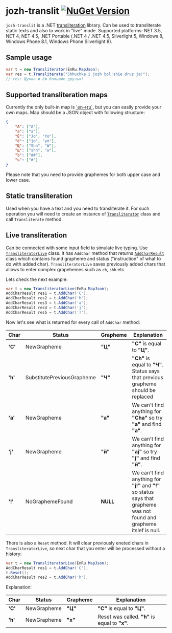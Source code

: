 # jozh-translit [![NuGet Version](http://img.shields.io/nuget/v/jozh-translit.svg?style=flat)](https://www.nuget.org/packages/jozh-translit/)
`jozh-translit` is a .NET [transliteration](https://en.wikipedia.org/wiki/Transliteration) library. Can be used to transliterate static texts and also to work in "live" mode. Supported platforms: NET 3.5, NET 4, NET 4.5, .NET Portable (.NET 4 / .NET 4.5, Silverlight 5, Windows 8, Windows Phone 8.1, Windows Phone Silverlight 8).

## Sample usage
```csharp
var t = new Transliterator(EnRu.MapJson);
var res = t.Transliterate("Shhuchka i jozh bol'shie druz'ja!");
// res: Щучка и ёж большие друзья!
```

## Supported transliteration maps
Currently the only built-in map is [´en->ru´](https://github.com/eealeivan/jozh-translit/blob/master/Src/JoZhTranslit/TransliterationMaps/EnRu.cs), but you can easily provide your own maps. Map should be a JSON object with following structure:
```json
{
	"А": ["A"],
	"а": ["a"],
	"Ё": ["Jo", "Yo"],
	"ё": ["jo", "yo"],
	"Щ": ["Shh", "W"],
	"щ": ["shh", "w"],
	"Ъ": ["##"],
	"ъ": ["#"]
}
```
Please note that you need to provide graphemes for both upper case and lower case.

## Static transliteration
Used when you have a text and you need to transliterate it. For such operation you will need to create an instance of [`Transliterator`](https://github.com/eealeivan/jozh-translit/blob/master/Src/JoZhTranslit/Transliterator.cs) class and call `Transliterate` method. 

## Live transliteration
Can be connected with some input field to simulate live typing. Use [`TransliteratorLive`](https://github.com/eealeivan/jozh-translit/blob/master/Src/JoZhTranslit/TransliteratorLive.cs) class. It has `AddChar` method that returns [`AddCharResult`](https://github.com/eealeivan/jozh-translit/blob/master/Src/JoZhTranslit/AddCharResult.cs) class which contains found grapheme and status ("instruction" of what to do with added char). `TransliteratorLive` saves previously added chars that allows to enter complex grapehemes such as `ch`, `shh` etc. 

Lets check the next example:
```csharp
var t = new TransliteratorLive(EnRu.MapJson);
AddCharResult res1 = t.AddChar('C');
AddCharResult res2 = t.AddChar('h');
AddCharResult res3 = t.AddChar('a');
AddCharResult res4 = t.AddChar('j');
AddCharResult res5 = t.AddChar('!');
```
Now let's see what is returned for every call of `AddChar` method:

Char | Status | Grapheme | Explanation
------------- | ------ | -------- | -----------
**'C'** | NewGrapheme | **"Ц"** | **"C"** is equal to **"Ц"**.
**'h'** | SubstitutePreviousGrapheme | **"Ч"** | **"Ch"** is equal to **"Ч"**. Status says that previous grapheme should be replaced
**'a'** | NewGrapheme | **"а"** | We can't find anything for **"Cha"** so try **"a"** and find **"а"**.
**'j'** | NewGrapheme | **"й"** | We can't find anything for **"aj"** so try **"j"** and find **"й"**.
**'!'** | NoGraphemeFound | **NULL** | We can't find anything for **"j!"** and **"!"** so status says that grapheme was not found and grapheme itslef is null.

There is also a `Reset` method. It will clear previously eneted chars in `TransliteratorLive`, so next char that you enter will be processed without a history:
```csharp
var t = new TransliteratorLive(EnRu.MapJson);
AddCharResult res1 = t.AddChar('C');
t.Reset();
AddCharResult res2 = t.AddChar('h');
```
Explanation:

Char | Status | Grapheme | Explanation
------------- | ------ | -------- | -----------
**'C'** | NewGrapheme | **"Ц"** | **"C"** is equal to **"Ц"**.
**'h'** | NewGrapheme | **"х"** | Reset was called. **"h"** is equal to **"х"**.
